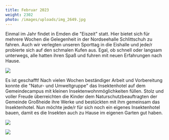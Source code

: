 ```yaml
---
title: Februar 2023
weight: 2302
photo: /images/uploads/img_2649.jpg
---
```

Einmal im Jahr findet in Emden die "Eiszeit" statt. Hier bietet sich für mehrere Wochen die Gelegenheit in der Nordseehalle Schlittschuh zu fahren. Auch wir verlegten unseren Sporttag in die Eishalle und jede/r probierte sich auf den schmalen Kufen aus. Egal, ob schnell oder langsam unterwegs, alle hatten ihren Spaß und fuhren mit neuen Erfahrungen nach Hause.

![](/images/uploads/img_2649-2-.jpg)

Es ist geschafft! Nach vielen Wochen beständiger Arbeit und Vorbereitung konnte die "Natur- und Umweltgruppe" das Insektenhotel auf dem Gemeindecampus mit kleinen Insektenwohnmöglichkeiten füllen. Stolz und voller Freude überreichten die Kinder dem Naturschutzbeauftragten der Gemeinde Großheide ihre Werke und bestückten mit ihm gemeinsam das Insektenhotel. Nun möchte jede/r für sich noch ein eigenes Insektenhotel bauen, damit es die Insekten auch zu Hause im eigenen Garten gut haben.

![](/images/uploads/img_2624.jpg)

![](/images/uploads/img_2627-kopie.jpg)
